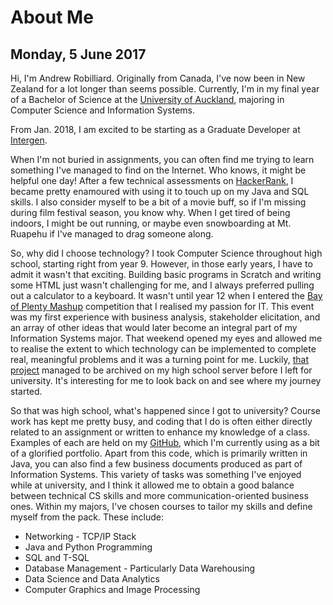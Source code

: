 # About Me

## Monday, 5 June 2017

Hi, I'm Andrew Robilliard. Originally from Canada, I've now been in New Zealand for a lot longer than seems possible. Currently, I'm in my final year of a Bachelor of Science at the [University of Auckland](https://www.auckland.ac.nz), majoring in Computer Science and Information Systems.

From Jan. 2018, I am excited to be starting as a Graduate Developer at [Intergen](https://www.intergen.co.nz).

When I'm not buried in assignments, you can often find me trying to learn something I've managed to find on the Internet. Who knows, it might be helpful one day! After a few technical assessments on [HackerRank](https://www.hackerrank.com/andrewrobilliard), I became pretty enamoured with using it to touch up on my Java and SQL skills. I also consider myself to be a bit of a movie buff, so if I'm missing during film festival season, you know why. When I get tired of being indoors, I might be out running, or maybe even snowboarding at Mt. Ruapehu if I've managed to drag someone along.

So, why did I choose technology? I took Computer Science throughout high school, starting right from year 9. However, in those early years, I have to admit it wasn't that exciting. Building basic programs in Scratch and writing some HTML just wasn't challenging for me, and I always preferred pulling out a calculator to a keyboard. It wasn't until year 12 when I entered the [Bay of Plenty Mashup](https://mashup.nz) competition that I realised my passion for IT. This event was my first experience with business analysis, stakeholder elicitation, and an array of other ideas that would later become an integral part of my Information Systems major. That weekend opened my eyes and allowed me to realise the extent to which technology can be implemented to complete real, meaningful problems and it was a turning point for me. Luckily, [that project](http://php.mmc.school.nz/archived/2015/mashup/victorioussecrets/) managed to be archived on my high school server before I left for university. It's interesting for me to look back on and see where my journey started.

So that was high school, what's happened since I got to university? Course work has kept me pretty busy, and coding that I do is often either directly related to an assignment or written to enhance my knowledge of a class. Examples of each are held on my [GitHub](https://github.com/ALRobilliard), which I'm currently using as a bit of a glorified portfolio. Apart from this code, which is primarily written in Java, you can also find a few business documents produced as part of Information Systems. This variety of tasks was something I've enjoyed while at university, and I think it allowed me to obtain a good balance between technical CS skills and more communication-oriented business ones. Within my majors, I've chosen courses to tailor my skills and define myself from the pack. These include:

- Networking - TCP/IP Stack
- Java and Python Programming
- SQL and T-SQL
- Database Management - Particularly Data Warehousing
- Data Science and Data Analytics
- Computer Graphics and Image Processing
